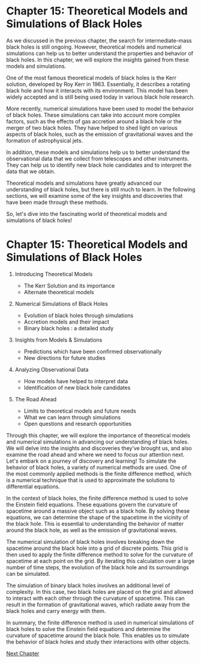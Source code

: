 # Chapter 15: Theoretical Models and Simulations of Black Holes

As we discussed in the previous chapter, the search for intermediate-mass black holes is still ongoing. However, theoretical models and numerical simulations can help us to better understand the properties and behavior of black holes. In this chapter, we will explore the insights gained from these models and simulations.

One of the most famous theoretical models of black holes is the Kerr solution, developed by Roy Kerr in 1963. Essentially, it describes a rotating black hole and how it interacts with its environment. This model has been widely accepted and is still being used today in various black hole research.

More recently, numerical simulations have been used to model the behavior of black holes. These simulations can take into account more complex factors, such as the effects of gas accretion around a black hole or the merger of two black holes. They have helped to shed light on various aspects of black holes, such as the emission of gravitational waves and the formation of astrophysical jets.

In addition, these models and simulations help us to better understand the observational data that we collect from telescopes and other instruments. They can help us to identify new black hole candidates and to interpret the data that we obtain.

Theoretical models and simulations have greatly advanced our understanding of black holes, but there is still much to learn. In the following sections, we will examine some of the key insights and discoveries that have been made through these methods. 

So, let's dive into the fascinating world of theoretical models and simulations of black holes!
# Chapter 15: Theoretical Models and Simulations of Black Holes

1. Introducing Theoretical Models
    - The Kerr Solution and its importance
    - Alternate theoretical models

2. Numerical Simulations of Black Holes
    - Evolution of black holes through simulations
    - Accretion models and their impact
    - Binary black holes : a detailed study

3. Insights from Models & Simulations
    - Predictions which have been confirmed observationally
    - New directions for future studies

4. Analyzing Observational Data
    - How models have helped to interpret data
    - Identification of new black hole candidates 

5. The Road Ahead
    - Limits to theoretical models and future needs
    - What we can learn through simulations
    - Open questions and research opportunities

Through this chapter, we will explore the importance of theoretical models and numerical simulations in advancing our understanding of black holes. We will delve into the insights and discoveries they’ve brought us, and also examine the road ahead and where we need to focus our attention next. Let's embark on a journey of discovery and learning!
To simulate the behavior of black holes, a variety of numerical methods are used. One of the most commonly applied methods is the finite difference method, which is a numerical technique that is used to approximate the solutions to differential equations.

In the context of black holes, the finite difference method is used to solve the Einstein field equations. These equations govern the curvature of spacetime around a massive object such as a black hole. By solving these equations, we can determine the shape of the spacetime in the vicinity of the black hole. This is essential to understanding the behavior of matter around the black hole, as well as the emission of gravitational waves.

The numerical simulation of black holes involves breaking down the spacetime around the black hole into a grid of discrete points. This grid is then used to apply the finite difference method to solve for the curvature of spacetime at each point on the grid. By iterating this calculation over a large number of time steps, the evolution of the black hole and its surroundings can be simulated.

The simulation of binary black holes involves an additional level of complexity. In this case, two black holes are placed on the grid and allowed to interact with each other through the curvature of spacetime. This can result in the formation of gravitational waves, which radiate away from the black holes and carry energy with them.

In summary, the finite difference method is used in numerical simulations of black holes to solve the Einstein field equations and determine the curvature of spacetime around the black hole. This enables us to simulate the behavior of black holes and study their interactions with other objects.


[Next Chapter](16_Chapter16.md)